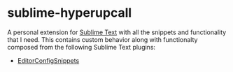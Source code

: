 # sublime-hyperupcall

A personal extension for [Sublime Text](https://www.sublimetext.com) with all the snippets and functionality that I need. This contains custom behavior along with functionalty composed from the following Sublime Text plugins:

- [EditorConfigSnippets](https://github.com/mfuentesg/EditorConfigSnippets)
